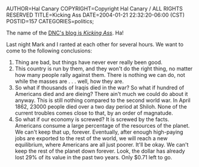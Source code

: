 AUTHOR=Hal Canary
COPYRIGHT=Copyright Hal Canary / ALL RIGHTS RESERVED
TITLE=Kicking Ass
DATE=2004-01-21 22:32:20-06:00 (CST)
POSTID=157
CATEGORIES=politics;

The name of the [DNC's blog is _Kicking Ass_](http://www.democrats.org/blog/). Ha!

Last night Mark and I ranted at each other for several hours. We want to come to the following conclusions:

1.  Thing are bad, but things have never ever really been good.
2.  This country is run by them, and they won't do the right thing, no matter how many people rally against them. There is nothing we can do, not while the masses are . . . well, how they are.
3.  So what if thousands of Iraqis died in the war? So what if hundred of Americans died and are dieing? There ain't much we could do about it anyway. This is still nothing compared to the second world war. In April 1862, 23000 people died over a two day period at Shiloh. None of the current troubles comes close to that, by an order of magnatude.
4.  So what if our economy is screwed? It is screwed by the facts. Americans consume a large percentage of the resources of the planet. We can't keep that up, forever. Eventually, after enough high-paying jobs are exported to the rest of the world, we will reach a new equilibrium, where Americans are all just poorer. It'll be okay. We can't keep the rest of the planet down forever. Look, the dollar has already lost 29% of its value in the past two years. Only $0.71 left to go.
